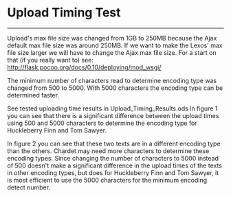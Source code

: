 # Upload Timing Test

***

Upload's max file size was changed from 1GB to 250MB because the Ajax default max file size was around 250MB.
If we want to make the Lexos' max file size larger we will have to change the Ajax max file size.
For a start on that (if you really want to) see: http://flask.pocoo.org/docs/0.10/deploying/mod_wsgi/
 
The minimum number of characters read to determine encoding type was changed from 500 to 5000. 
With 5000 characters the encoding type can be determined faster. 


See tested uploading time results in Upload_Timing_Results.ods
In figure 1 you can see that there is a significant difference between the upload
times using 500 and 5000 characters to determine the encoding type for Huckleberry Finn and Tom Sawyer. 


In figure 2 you can see that these two texts are in a different encoding type 
than the others. Chardet may need more characters to determine these encoding types.
Since changing the number of characters to 5000 instead of 500 doesn't make a 
significant difference in the upload times of the texts in other encoding types, 
but does for Huckleberry Finn and Tom Sawyer, it is most efficient to use the 5000
 characters for the minimum encoding detect number.
